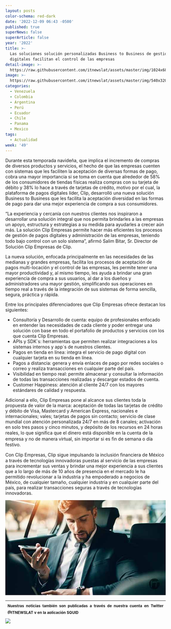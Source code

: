 ```yaml
---
layout: posts
color-schema: red-dark
date: '2022-12-09 06:43 -0500'
published: true
superNews: false
superArticle: false
year: '2022'
title: >-
  Las soluciones solución personalizadas Business to Business de gestión y pagos
  digitales facilitan el control de las empresas
detail-image: >-
  https://raw.githubusercontent.com/itnewslat/assets/master/img/1024x680/Ejecutivo-Movil-g.jpg
image: >-
  https://raw.githubusercontent.com/itnewslat/assets/master/img/540x320/Ejecutivo-Movil-p.jpg
categories:
  - Venezuela
  - Colombia
  - Argentina
  - Perú
  - Ecuador
  - Chile
  - Panama
  - Mexico
tags:
  - Actualidad
week: '49'
---
```

Durante esta temporada navideña, que implica el incremento de compras de diversos productos y servicios, el hecho de que las empresas cuenten con sistemas que les faciliten la aceptación de diversas formas de pago, cobra una mayor importancia si se toma en cuenta que alrededor de 58% de los consumidores de tiendas físicas realiza compras con su tarjeta de débito y 38% lo hace a través de tarjetas de crédito, motivo por el cual, la plataforma de pagos digitales líder, Clip, desarrolló una nueva solución Business to Business que les facilita la aceptación diversidad en las formas de pago para dar una mejor experiencia de compra a sus consumidores.  

“La experiencia y cercanía con nuestros clientes nos inspiraron a desarrollar una solución integral que nos permita brindarles a las empresas un apoyo, estructura y estrategias a su medida para ayudarles a crecer aún más. La solución Clip Empresas permite hacer más eficientes los procesos de gestión de pagos digitales y administración de las empresas, teniendo todo bajo control con un solo sistema”, aﬁrmó Salim Bitar, Sr. Director de Solución Clip Empresas de Clip.

La nueva solución, enfocada principalmente en las necesidades de las medianas y grandes empresas, facilita los procesos de aceptación de pagos multi-locación y el control de las empresas, les permite tener una mayor productividad y, al mismo tiempo, les ayuda a brindar una gran experiencia de compra a sus usuarios, al dar a los dueños y administradores una mayor gestión, simplificando sus operaciones en tiempo real a través de la integración de sus sistemas de forma sencilla, segura, práctica y rápida.

Entre los principales diferenciadores que Clip Empresas ofrece destacan los siguientes:

- Consultoría y Desarrollo de cuenta: equipo de profesionales enfocado en entender las necesidades de cada cliente y poder entregar una solución con base en todo el portafolio de productos y servicios con los que cuenta Clip Empresas.
- APIs y SDK´s: herramientas que permiten realizar integraciones a los sistemas internos y app´s de nuestros clientes.
- Pagos en tienda en línea: integra el servicio de pago digital con cualquier tarjeta en su tienda en línea.
- Pagos a distancia: genera y envía enlaces de pago por redes sociales o correo y realiza transacciones en cualquier parte del país.
- Visibilidad en tiempo real: permite almacenar y consultar la información de todas las transacciones realizadas y descargar estados de cuenta.
- Customer Happiness: atención al cliente 24/7 con los mayores estándares de calidad y respuesta.


Adicional a ello, Clip Empresas pone al alcance sus clientes toda la propuesta de valor de la marca: aceptación de todas las tarjetas de crédito y débito de Visa, Mastercard y American Express, nacionales e internacionales; vales; tarjetas de pagos sin contacto; servicio de clase mundial con atención personalizada 24/7 en más de 8 canales; activación en solo tres pasos y cinco minutos, y depósito de los recursos en 24 horas reales, lo que signiﬁca que el dinero está disponible en la cuenta de la empresa y no de manera virtual, sin importar si es ﬁn de semana o día festivo.

Con Clip Empresas, Clip sigue impulsando la inclusión ﬁnanciera de México a través de tecnologías innovadoras puestas al servicio de las empresas para incrementar sus ventas y brindar una mejor experiencia a sus clientes que a lo largo de más de 10 años de presencia en el mercado le ha permitido revolucionar a la industria y ha empoderado a negocios de México, de cualquier tamaño, cualquier industria y en cualquier parte del país, para realizar transacciones seguras a través de tecnologías innovadoras.

![](https://raw.githubusercontent.com/itnewslat/assets/master/img/540x320/Ejecutivo-Movil-p.jpg)

<table style="height: 42px;" width="569">
<tbody>
<tr>
<td style="text-align: justify;"><sub><strong>Nuestras noticias también son publicadas a través de nuestra cuenta en Twitter <a href="https://twitter.com/itnewslat?lang=es">@ITNEWSLAT</a> y en la aplicación <a href="https://squidapp.co/en/">SQUID</a></strong></sub></td>
</tr>
</tbody>
</table>

<img src="https://tracker.metricool.com/c3po.jpg?hash=56f88a41e39ab42c063cc51676587a04"/>